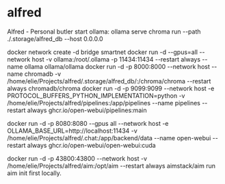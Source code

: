 # alfred
Alfred - Personal butler
start ollama: ollama serve
chroma run --path ./.storage/alfred_db --host 0.0.0.0

docker network create -d bridge smartnet
docker run -d --gpus=all --network host -v ollama:/root/.ollama -p 11434:11434  --restart always --name ollama ollama/ollama
docker run -d -p 8000:8000 --network host --name chromadb -v /home/elie/Projects/alfred/.storage/alfred_db/:/chroma/chroma  --restart always chromadb/chroma
docker run -d -p 9099:9099  --network host -e PROTOCOL_BUFFERS_PYTHON_IMPLEMENTATION=python -v /home/elie/Projects/alfred/pipelines:/app/pipelines --name pipelines --restart always ghcr.io/open-webui/pipelines:main

docker run -d -p 8080:8080  --gpus all --network host -e OLLAMA_BASE_URL=http://localhost:11434 -v /home/elie/Projects/alfred/.chat:/app/backend/data --name open-webui --restart always ghcr.io/open-webui/open-webui:cuda

docker run -d -p 43800:43800 --network host -v /home/elie/Projects/alfred/aim:/opt/aim  --restart always aimstack/aim
run aim init first locally.